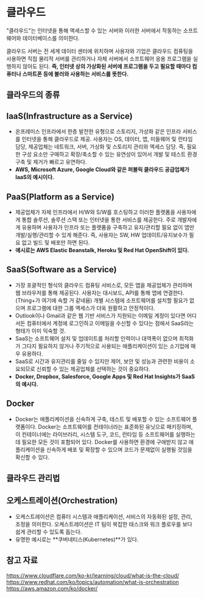 # 클라우드
"클라우드"는 인터넷을 통해 액세스할 수 있는 서버와 이러한 서버에서 작동하는 소프트웨어와 데이터베이스를 의미한다.

클라우드 서버는 전 세계 데이터 센터에 위치하며 사용자와 기업은 클라우드 컴퓨팅을 사용하면 직접 물리적 서버를 관리하거나 자체 서버에서 소프트웨어 응용 프로그램을 실행하지 않아도 된다. **즉, 인터넷 상의 가상화된 서버에 프로그램을 두고 필요할 때마다 컴퓨터나 스마트폰 등에 불러와 사용하는 서비스를 뜻한다.**

## 클라우드의 종류

## IaaS(Infrastructure as a Service)
- 온프레미스 인프라에서 한층 발전한 유형으로 스토리지, 가상화 같은 인프라 서비스를 인터넷을 통해 클라우드로 제공. 사용자는 OS, 데이터, 앱, 미들웨어 및 런타임 담당, 제공업체는 네트워크, 서버, 가상화 및 스토리지 관리와 액세스 담당. 즉, 필요한 구성 요소만 구매하고 확장/축소할 수 있는 유연성이 있어서 개발 및 테스트 환경 구축 및 제거가 빠르고 유연하다.
- **AWS, Microsoft Azure, Google Cloud와 같은 퍼블릭 클라우드 공급업체가 IaaS의 예시이다.**

## PaaS(Platform as a Service)
- 제공업체가 자체 인프라에서 H/W와 S/W를 호스팅하고 이러한 플랫폼을 사용자에게 통합 솔루션, 솔루션 스택 또는 인터넷을 통한 서비스를 제공한다. 주로 개발자에게 유용하며 사용자가 인프라 또는 플랫폼을 구축하고 유지/관리할 필요 없이 앱만 개발/실행/관리할 수 있게 해준다. 즉, 사용자는 SW, HW 업데이트/유지보수가 필요 없고 빌드 및 배포만 하면 된다.
- **예시로는 AWS Elastic Beanstalk, Heroku 및 Red Hat OpenShift이 있다.**

## SaaS(Software as a Service)
- 가장 포괄적인 형식의 클라우드 컴퓨팅 서비스로, 모든 앱을 제공업체가 관리하며 웹 브라우저를 통해 제공된다. 사용자는 대시보드, API를 통해 앱에 연결한다. (Thing+가 여기에 속할 거 같네욤) 개별 시스템에 소프트웨어를 설치할 필요가 없으며 프로그램에 대한 그룹 액세스가 더욱 원활하고 안정적이다.
- Outlook이나 Gmail과 같은 웹 기반 서비스가 지원되는 이메일 계정이 있다면 어디서든 컴퓨터에서 계정에 로그인하고 이메일을 수신할 수 있다는 점에서 SaaS라는 형태가 이미 익숙할 것.
- SaaS는 소프트웨어 설치 및 업데이트를 처리할 인력이나 대역폭이 없으며 최적화가 그다지 필요하지 않거나 주기적으로 사용되는 애플리케이션이 있는 소기업에 매우 유용하다. 
- SaaS로 시간과 유지관리를 줄일 수 있지만 제어, 보안 및 성능과 관련한 비용이 소요되므로 신뢰할 수 있는 제공업체를 선택하는 것이 중요하다.
- **Docker, Dropbox, Salesforce, Google Apps 및 Red Hat Insights가 SaaS의 예시다.**

## Docker
- Docker는 애플리케이션을 신속하게 구축, 테스트 및 배포할 수 있는 소프트웨어 플랫폼이다. Docker는 소프트웨어를 컨테이너라는 표준화된 유닛으로 패키징하며, 이 컨테이너에는 라이브러리, 시스템 도구, 코드, 런타임 등 소프트웨어를 실행하는 데 필요한 모든 것이 포함되어 있다. Docker를 사용하면 환경에 구애받지 않고 애플리케이션을 신속하게 배포 및 확장할 수 있으며 코드가 문제없이 실행될 것임을 확신할 수 있다.

## 클라우드 관리법
## 오케스트레이션(Orchestration)
- 오케스트레이션은 컴퓨터 시스템과 애플리케이션, 서비스의 자동화된 설정, 관리, 조정을 의미한다. 오케스트레이션은 IT 팀이 복잡한 태스크와 워크 플로우를 보다 쉽게 관리할 수 있도록 돕는다.
- 유명한 예시로는 **쿠버네티스(Kubernetes)**가 있다.


## 참고 자료
https://www.cloudflare.com/ko-kr/learning/cloud/what-is-the-cloud/
https://www.redhat.com/ko/topics/automation/what-is-orchestration
https://aws.amazon.com/ko/docker/